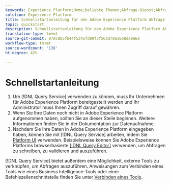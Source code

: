 ```yaml
---
keywords: Experience Platform;Home;beliebte Themen;Abfrage-Dienst;Abfrage-Dienst;Abfrage
solution: Experience Platform
title: Schnellstartanleitung für den Adobe Experience Platform Abfrage-Dienst
topic: quickstart
description: Schnellstartanleitung für den Adobe Experience Platform Abfrage Service.
translation-type: tm+mt
source-git-commit: 97dc0b5fb44f5345fd89f3f56bd7861668da9a6e
workflow-type: tm+mt
source-wordcount: '138'
ht-degree: 42%

---
```



# Schnellstartanleitung

1. Um [!DNL Query Service] verwenden zu können, muss Ihr Unternehmen für Adobe Experience Platform bereitgestellt werden und Ihr Administrator muss Ihnen Zugriff darauf gewähren.
2. Wenn Sie Ihre Daten noch nicht in Adobe Experience Platform aufgenommen haben, sollten Sie an dieser Stelle beginnen. Weitere Informationen finden Sie in der Dokumentation zur Datenaufnahme.
3. Nachdem Sie Ihre Daten in Adobe Experience Platform eingegeben haben, können Sie mit [!DNL Query Service] arbeiten, indem Sie [Platform UI](ui/overview.md) verwenden. Beispielsweise können Sie Adobe Experience Platforms browserbasierte [[!DNL Query Editor]](ui/user-guide.md) verwenden, um Abfragen zu schreiben, zu validieren und auszuführen.


[!DNL Query Service] bietet außerdem eine Möglichkeit, externe Tools zu verknüpfen, um Abfragen auszuführen. Anweisungen zum Verbinden eines Tools wie eines Business Intelligence-Tools oder einer Befehlszeilenschnittstelle finden Sie unter [Verbinden eines Tools](clients/overview.md).


